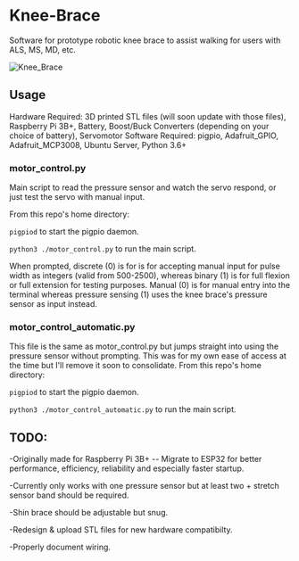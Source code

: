 # Knee-Brace
 Software for prototype robotic knee brace to assist walking for users with ALS, MS, MD, etc.


![Knee_Brace](https://github.com/Miimiikiu/Knee-Brace/assets/128089127/2922a470-7a53-4587-b4b8-16d7c9a7749d)

## Usage

Hardware Required: 3D printed STL files (will soon update with those files), Raspberry Pi 3B+, Battery, Boost/Buck Converters (depending on your choice of battery), Servomotor
Software Required: pigpio, Adafruit_GPIO, Adafruit_MCP3008, Ubuntu Server, Python 3.6+ 

### motor_control.py

Main script to read the pressure sensor and watch the servo respond, or just test the servo with manual input.

From this repo's home directory:

`pigpiod` to start the pigpio daemon.

`python3 ./motor_control.py` to run the main script.

When prompted, discrete (0) is for is for accepting manual input for pulse width as integers (valid from 500-2500), whereas binary (1) is for full flexion or full extension for testing purposes.
Manual (0) is for manual entry into the terminal whereas pressure sensing (1) uses the knee brace's pressure sensor as input instead.

### motor_control_automatic.py

This file is the same as motor_control.py but jumps straight into using the pressure sensor without prompting. This was for my own ease of access at the time but I'll remove it soon to consolidate.
From this repo's home directory:

`pigpiod` to start the pigpio daemon.

`python3 ./motor_control_automatic.py` to run the main script.


## TODO:
-Originally made for Raspberry Pi 3B+ -- Migrate to ESP32 for better performance, efficiency, reliability and especially faster startup.

-Currently only works with one pressure sensor but at least two + stretch sensor band should be required.

-Shin brace should be adjustable but snug.

-Redesign & upload STL files for new hardware compatibilty.

-Properly document wiring.
